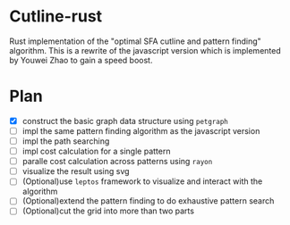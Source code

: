 # Cutline-rust

Rust implementation of the "optimal SFA cutline and pattern finding" algorithm. This is a rewrite of the javascript version which is implemented by Youwei Zhao to gain a speed boost.

# Plan

- [x] construct the basic graph data structure using `petgraph`
- [ ] impl the same pattern finding algorithm as the javascript version
- [ ] impl the path searching
- [ ] impl cost calculation for a single pattern
- [ ] paralle cost calculation across patterns using `rayon`
- [ ] visualize the result using svg
- [ ] (Optional)use `leptos` framework to visualize and interact with the algorithm
- [ ] (Optional)extend the pattern finding to do exhaustive pattern search
- [ ] (Optional)cut the grid into more than two parts
